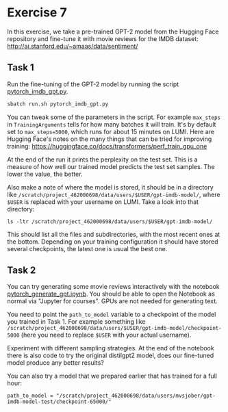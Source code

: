 # Exercise 7

In this exercise, we take a pre-trained GPT-2 model from the Hugging
Face repository and fine-tune it with movie reviews for the IMDB
dataset: http://ai.stanford.edu/~amaas/data/sentiment/

## Task 1

Run the fine-tuning of the GPT-2 model by running the script
[pytorch_imdb_gpt.py](pytorch_imdb_gpt.py).

   ```bash
   sbatch run.sh pytorch_imdb_gpt.py
   ```

You can tweak some of the parameters in the script. For example
`max_steps` in `TrainingArguments` tells for how many batches it will
train. It's by default set to `max_steps=5000`, which runs for about
15 minutes on LUMI. Here are Hugging Face's notes on the many things
that can be tried for improving training:
<https://huggingface.co/docs/transformers/perf_train_gpu_one>

At the end of the run it prints the perplexity on the test set. This
is a measure of how well our trained model predicts the test set
samples. The lower the value, the better.

Also make a note of where the model is stored, it should be in a
directory like
`/scratch/project_462000698/data/users/$USER/gpt-imdb-model/`, where
`$USER` is replaced with your username on LUMI. Take a look into that
directory:

```
ls -ltr /scratch/project_462000698/data/users/$USER/gpt-imdb-model/
```

This should list all the files and subdirectories, with the most
recent ones at the bottom. Depending on your training configuration it
should have stored several checkpoints, the latest one is usual the
best one.

## Task 2

You can try generating some movie reviews interactively with the
notebook [pytorch_generate_gpt.ipynb](pytorch_generate_gpt.ipynb). You
should be able to open the Notebook as normal via "Jupyter for
courses". GPUs are not needed for generating text.

You need to point the `path_to_model` variable to a checkpoint of the
model you trained in Task 1. For example something like
`/scratch/project_462000698/data/users/$USER/gpt-imdb-model/checkpoint-5000`
(here you need to replace `$USER` with your actual username).

Experiment with different sampling strategies. At the end of the
notebook there is also code to try the original distilgpt2 model, does
our fine-tuned model produce any better results?

You can also try a model that we prepared earlier that has trained for
a full hour:

```
path_to_model = "/scratch/project_462000698/data/users/mvsjober/gpt-imdb-model-test/checkpoint-65000/"
```
